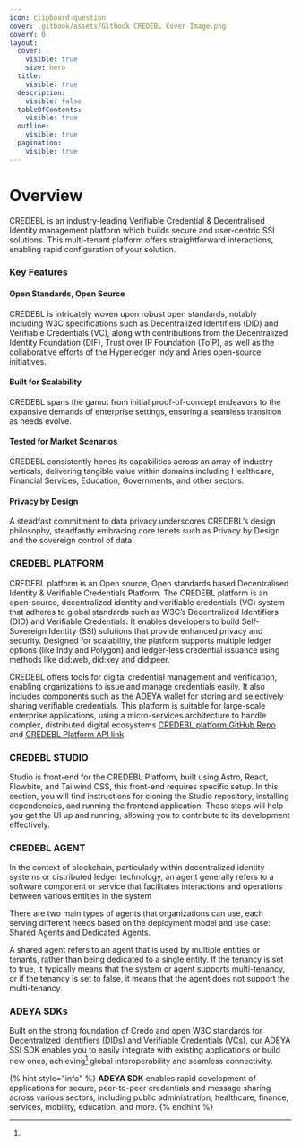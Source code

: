 ```yaml
---
icon: clipboard-question
cover: .gitbook/assets/Gitbook CREDEBL Cover Image.png
coverY: 0
layout:
  cover:
    visible: true
    size: hero
  title:
    visible: true
  description:
    visible: false
  tableOfContents:
    visible: true
  outline:
    visible: true
  pagination:
    visible: true
---
```


# Overview

CREDEBL is an industry-leading Verifiable Credential & Decentralised Identity management platform which builds secure and user-centric SSI solutions. This multi-tenant platform offers straightforward interactions, enabling rapid configuration of your solution.

### Key Features <a href="#key-features" id="key-features"></a>

#### **Open Standards, Open Source**

CREDEBL is intricately woven upon robust open standards, notably including W3C specifications such as Decentralized Identifiers (DID) and Verifiable Credentials (VC), along with contributions from the Decentralized Identity Foundation (DIF), Trust over IP Foundation (ToIP), as well as the collaborative efforts of the Hyperledger Indy and Aries open-source initiatives.

#### **Built for Scalability**

CREDEBL spans the gamut from initial proof-of-concept endeavors to the expansive demands of enterprise settings, ensuring a seamless transition as needs evolve.

#### **Tested for Market Scenarios**

CREDEBL consistently hones its capabilities across an array of industry verticals, delivering tangible value within domains including Healthcare, Financial Services, Education, Governments, and other sectors.

#### **Privacy by Design**

A steadfast commitment to data privacy underscores CREDEBL’s design philosophy, steadfastly embracing core tenets such as Privacy by Design and the sovereign control of data.

### CREDEBL PLATFORM <a href="#platform" id="platform"></a>

CREDEBL platform is an Open source, Open standards based Decentralised Identity & Verifiable Credentials Platform. The CREDEBL platform is an open-source, decentralized identity and verifiable credentials (VC) system that adheres to global standards such as W3C’s Decentralized Identifiers (DID) and Verifiable Credentials. It enables developers to build Self-Sovereign Identity (SSI) solutions that provide enhanced privacy and security. Designed for scalability, the platform supports multiple ledger options (like Indy and Polygon) and ledger-less credential issuance using methods like did:web, did:key and did:peer.

CREDEBL offers tools for digital credential management and verification, enabling organizations to issue and manage credentials easily. It also includes components such as the ADEYA wallet for storing and selectively sharing verifiable credentials. This platform is suitable for large-scale enterprise applications, using a micro-services architecture to handle complex, distributed digital ecosystems ​[CREDEBL platform GitHub Repo](https://github.com/credebl/platform)​ and [CREDEBL Platform API link](https://api.credebl.id/api).

### CREDEBL STUDIO <a href="#studio" id="studio"></a>

Studio is front-end for the CREDEBL Platform, built using Astro, React, Flowbite, and Tailwind CSS, this front-end requires specific setup. In this section, you will find instructions for cloning the Studio repository, installing dependencies, and running the frontend application. These steps will help you get the UI up and running, allowing you to contribute to its development effectively.

### CREDEBL AGENT

In the context of blockchain, particularly within decentralized identity systems or distributed ledger technology, an agent generally refers to a software component or service that facilitates interactions and operations between various entities in the system

There are two main types of agents that organizations can use, each serving different needs based on the deployment model and use case: Shared Agents and Dedicated Agents.

A shared agent refers to an agent that is used by multiple entities or tenants, rather than being dedicated to a single entity. If the tenancy is set to true, it typically means that the system or agent supports multi-tenancy, or if the tenancy is set to false, it means that the agent does not support the multi-tenancy.

### **ADEYA SDKs**

Built on the strong foundation of Credo and open W3C standards for Decentralized Identifiers (DIDs) and Verifiable Credentials (VCs), our ADEYA SSI SDK enables you to easily integrate with existing applications or build new ones, achieving[^1] global interoperability and seamless connectivity.

{% hint style="info" %}
**ADEYA SDK** enables rapid development of applications for secure, peer-to-peer credentials and message sharing across various sectors, including public administration, healthcare, finance, services, mobility, education, and more.
{% endhint %}



[^1]: 
